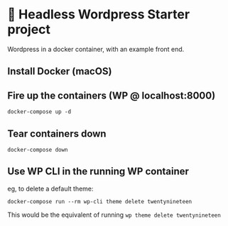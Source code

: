 # 📝 Headless Wordpress Starter project

Wordpress in a docker container, with an example front end.

## Install Docker (macOS)

## Fire up the containers (WP @ localhost:8000)

`docker-compose up -d`

## Tear containers down

`docker-compose down`

## Use WP CLI in the running WP container

eg, to delete a default theme:

`docker-compose run --rm wp-cli theme delete twentynineteen`

This would be the equivalent of running `wp theme delete twentynineteen` 
